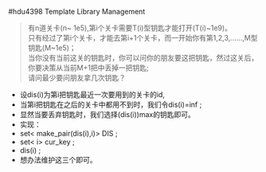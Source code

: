#hdu4398 Template Library Management
>有n道关卡(n~ 1e5),第i个关卡需要T(i)型钥匙才能打开(T(i)~1e9)。<br>
>只有经过了第i个关卡，才能去第i+1个关卡，而一开始你有第1,2,3,……,M型钥匙(M~1e5)；<br>
>当你没有当前这关的钥匙时，你可以问你的朋友要这把钥匙，然过这关后，你要决策从当前M+1把中丢掉一把钥匙;<br>
>请问最少要问朋友拿几次钥匙？<br>

* 设dis(i)为第i把钥匙最近一次要用到的关卡的id,<br>
* 当第i把钥匙在之后的关卡中都用不到时，我们令dis(i)=inf ;<br>
* 显然当要丢弃钥匙时，我们选择(dis(i))max的钥匙即可。<br>
* 实现：
* set< make_pair(dis(i),i)> DIS ;<br>
* set< i> cur_key ;<br>
* dis(i) ;<br>
* 想办法维护这三个即可。<br>

